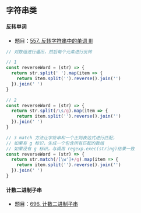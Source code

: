 ## 字符串类

#### 反转单词

* 题目：[557. 反转字符串中的单词 III](https://leetcode-cn.com/problems/reverse-words-in-a-string-iii/submissions/)
  
```js
// 对数组进行遍历，然后每个元素进行反转

// 1
const reverseWord = (str) => {
  return str.split(' ').map(item => {
    return item.split('').reverse().join('')
  }).join(' ')
}

// 2 
const reverseWord = (str) => {
  return str.split(/\s/g).map(item => {
    return item.split('').reverse().join('')
  }).join(' ')
}

// 3 match 方法让字符串和一个正则表达式进行匹配，
// 如果有 g 标识，生成一个包含所有匹配的数组
// 如果没有 g 标识，与调用 regexp.exec(string)结果一致
const reverseWord = (str) => {
  return str.match(/[\w']+/g).map(item => {
    return item.split('').reverse().join('')
  }).join(' ')
}
```

#### 计数二进制子串

* 题目：[696. 计数二进制子串](https://leetcode-cn.com/problems/count-binary-substrings/)
